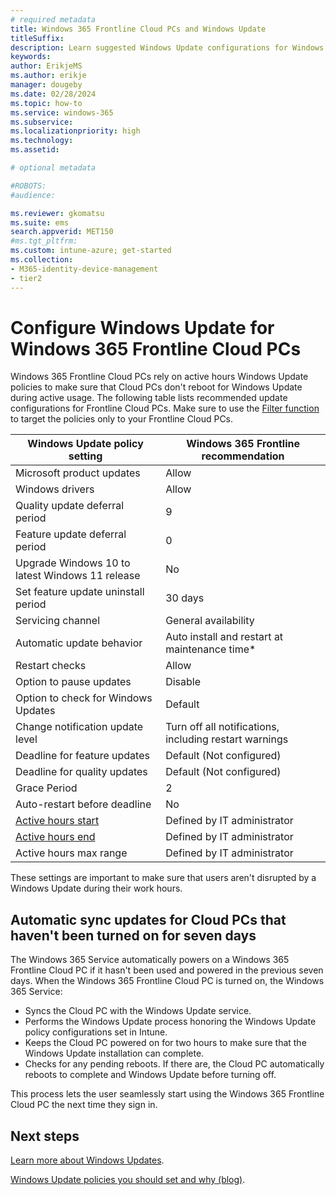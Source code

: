 ```yaml
---
# required metadata
title: Windows 365 Frontline Cloud PCs and Windows Update
titleSuffix:
description: Learn suggested Windows Update configurations for Windows 365 Frontline Cloud PCs.
keywords:
author: ErikjeMS  
ms.author: erikje
manager: dougeby
ms.date: 02/28/2024
ms.topic: how-to
ms.service: windows-365
ms.subservice: 
ms.localizationpriority: high
ms.technology:
ms.assetid: 

# optional metadata

#ROBOTS:
#audience:

ms.reviewer: gkomatsu
ms.suite: ems
search.appverid: MET150
#ms.tgt_pltfrm:
ms.custom: intune-azure; get-started
ms.collection:
- M365-identity-device-management
- tier2
---
```


# Configure Windows Update for Windows 365 Frontline Cloud PCs

Windows 365 Frontline Cloud PCs rely on active hours Windows Update policies to make sure that Cloud PCs don't reboot for Windows Update during active usage. The following table lists  recommended update configurations for Frontline Cloud PCs. Make sure to use the [Filter function](create-filter.md#create-a-filter-for-all-cloud-pcs) to target the policies only to your Frontline Cloud PCs.

| Windows Update policy setting | Windows 365 Frontline recommendation |
| --- | --- |
| Microsoft product updates | Allow |
| Windows drivers | Allow |
| Quality update deferral period | 9 |
| Feature update deferral period | 0 |
| Upgrade Windows 10 to latest Windows 11 release | No |
| Set feature update uninstall period | 30 days |
| Servicing channel | General availability |
| Automatic update behavior | Auto install and restart at maintenance time\* |
| Restart checks | Allow |
| Option to pause updates | Disable |
| Option to check for Windows Updates | Default |
| Change notification update level | Turn off all notifications, including restart warnings |
| Deadline for feature updates | Default (Not configured) |
| Deadline for quality updates | Default (Not configured) |
| Grace Period | 2 |
| Auto-restart before deadline | No |
| [Active hours start](/windows/client-management/mdm/policy-csp-update) | Defined by IT administrator |
| [Active hours end](/windows/client-management/mdm/policy-csp-update) | Defined by IT administrator |
| Active hours max range | Defined by IT administrator |

These settings are important to make sure that users aren't disrupted by a Windows Update during their work hours.

## Automatic sync updates for Cloud PCs that haven't been turned on for seven days

The Windows 365 Service automatically powers on a Windows 365 Frontline Cloud PC if it hasn't been used and powered in the previous seven days. When the Windows 365 Frontline Cloud PC is turned on, the Windows 365 Service:

- Syncs the Cloud PC with the Windows Update service.
- Performs the Windows Update process honoring the Windows Update policy configurations set in Intune.
- Keeps the Cloud PC powered on for two hours to make sure that the Windows Update installation can complete.
- Checks for any pending reboots. If there are, the Cloud PC automatically reboots to complete and Windows Update before turning off.

This process lets the user seamlessly start using the Windows 365 Frontline Cloud PC the next time they sign in.

<!-- ########################## --> 
## Next steps

[Learn more about Windows Updates](/windows/deployment/update/get-started-updates-channels-tools).

[Windows Update policies you should set and why (blog)](https://techcommunity.microsoft.com/t5/windows-it-pro-blog/the-windows-update-policies-you-should-set-and-why/ba-p/3270914).
